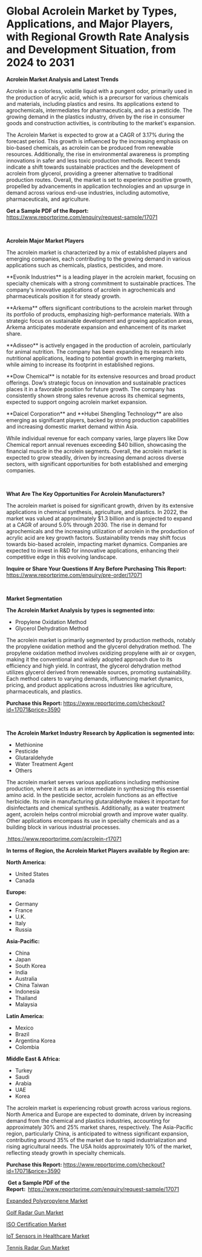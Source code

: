 <p><h1>Global Acrolein Market by Types, Applications, and Major Players, with Regional Growth Rate Analysis and Development Situation, from 2024 to 2031</h1></p><p><strong>Acrolein Market Analysis and Latest Trends</strong></p>
<p><p>Acrolein is a colorless, volatile liquid with a pungent odor, primarily used in the production of acrylic acid, which is a precursor for various chemicals and materials, including plastics and resins. Its applications extend to agrochemicals, intermediates for pharmaceuticals, and as a pesticide. The growing demand in the plastics industry, driven by the rise in consumer goods and construction activities, is contributing to the market's expansion.</p><p>The Acrolein Market is expected to grow at a CAGR of 3.17% during the forecast period. This growth is influenced by the increasing emphasis on bio-based chemicals, as acrolein can be produced from renewable resources. Additionally, the rise in environmental awareness is prompting innovations in safer and less toxic production methods. Recent trends indicate a shift towards sustainable practices and the development of acrolein from glycerol, providing a greener alternative to traditional production routes. Overall, the market is set to experience positive growth, propelled by advancements in application technologies and an upsurge in demand across various end-use industries, including automotive, pharmaceuticals, and agriculture.</p></p>
<p><strong>Get a Sample PDF of the Report:&nbsp;</strong> <a href="https://www.reportprime.com/enquiry/request-sample/17071?utm_campaign=60&utm_medium=2&utm_source=Github&utm_content=ia&utm_term=24112024&utm_id=acrolein">https://www.reportprime.com/enquiry/request-sample/17071</a></p>
<p>&nbsp;</p>
<p><strong>Acrolein Major Market Players</strong></p>
<p><p>The acrolein market is characterized by a mix of established players and emerging companies, each contributing to the growing demand in various applications such as chemicals, plastics, pesticides, and more.</p><p>**Evonik Industries** is a leading player in the acrolein market, focusing on specialty chemicals with a strong commitment to sustainable practices. The company's innovative applications of acrolein in agrochemicals and pharmaceuticals position it for steady growth. </p><p>**Arkema** offers significant contributions to the acrolein market through its portfolio of products, emphasizing high-performance materials. With a strategic focus on sustainable development and growing application areas, Arkema anticipates moderate expansion and enhancement of its market share.</p><p>**Adisseo** is actively engaged in the production of acrolein, particularly for animal nutrition. The company has been expanding its research into nutritional applications, leading to potential growth in emerging markets, while aiming to increase its footprint in established regions.</p><p>**Dow Chemical** is notable for its extensive resources and broad product offerings. Dow’s strategic focus on innovation and sustainable practices places it in a favorable position for future growth. The company has consistently shown strong sales revenue across its chemical segments, expected to support ongoing acrolein market expansion.</p><p>**Daicel Corporation** and **Hubei Shengling Technology** are also emerging as significant players, backed by strong production capabilities and increasing domestic market demand within Asia. </p><p>While individual revenue for each company varies, large players like Dow Chemical report annual revenues exceeding $40 billion, showcasing the financial muscle in the acrolein segments. Overall, the acrolein market is expected to grow steadily, driven by increasing demand across diverse sectors, with significant opportunities for both established and emerging companies.</p></p>
<p>&nbsp;</p>
<p><strong>What Are The Key Opportunities For Acrolein Manufacturers?</strong></p>
<p><p>The acrolein market is poised for significant growth, driven by its extensive applications in chemical synthesis, agriculture, and plastics. In 2022, the market was valued at approximately $1.3 billion and is projected to expand at a CAGR of around 5.0% through 2030. The rise in demand for agrochemicals and the increasing utilization of acrolein in the production of acrylic acid are key growth factors. Sustainability trends may shift focus towards bio-based acrolein, impacting market dynamics. Companies are expected to invest in R&D for innovative applications, enhancing their competitive edge in this evolving landscape.</p></p>
<p><strong>Inquire or Share Your Questions If Any Before Purchasing This Report:</strong> <a href="https://www.reportprime.com/enquiry/pre-order/17071?utm_campaign=60&utm_medium=2&utm_source=Github&utm_content=ia&utm_term=24112024&utm_id=acrolein">https://www.reportprime.com/enquiry/pre-order/17071</a></p>
<p>&nbsp;</p>
<p><strong>Market Segmentation</strong></p>
<p><strong>The Acrolein Market Analysis by types is segmented into:</strong></p>
<p><ul><li>Propylene Oxidation Method</li><li>Glycerol Dehydration Method</li></ul></p>
<p><p>The acrolein market is primarily segmented by production methods, notably the propylene oxidation method and the glycerol dehydration method. The propylene oxidation method involves oxidizing propylene with air or oxygen, making it the conventional and widely adopted approach due to its efficiency and high yield. In contrast, the glycerol dehydration method utilizes glycerol derived from renewable sources, promoting sustainability. Each method caters to varying demands, influencing market dynamics, pricing, and product applications across industries like agriculture, pharmaceuticals, and plastics.</p></p>
<p><strong>Purchase this Report:&nbsp;</strong><a href="https://www.reportprime.com/checkout?id=17071&price=3590&utm_campaign=60&utm_medium=2&utm_source=Github&utm_content=ia&utm_term=24112024&utm_id=acrolein">https://www.reportprime.com/checkout?id=17071&price=3590</a></p>
<p>&nbsp;</p>
<p><strong>The Acrolein Market Industry Research by Application is segmented into:</strong></p>
<p><ul><li>Methionine</li><li>Pesticide</li><li>Glutaraldehyde</li><li>Water Treatment Agent</li><li>Others</li></ul></p>
<p><p>The acrolein market serves various applications including methionine production, where it acts as an intermediate in synthesizing this essential amino acid. In the pesticide sector, acrolein functions as an effective herbicide. Its role in manufacturing glutaraldehyde makes it important for disinfectants and chemical synthesis. Additionally, as a water treatment agent, acrolein helps control microbial growth and improve water quality. Other applications encompass its use in specialty chemicals and as a building block in various industrial processes.</p></p>
<p><a href="https://www.reportprime.com/acrolein-r17071?utm_campaign=60&utm_medium=2&utm_source=Github&utm_content=ia&utm_term=24112024&utm_id=acrolein">&nbsp;https://www.reportprime.com/acrolein-r17071</a></p>
<p><strong>In terms of Region, the Acrolein Market Players available by Region are:</strong></p>
<p>
    <p> <strong> North America: </strong>
        <ul>
            <li>United States</li>
            <li>Canada</li>
        </ul>
        </p> 
    <p> <strong> Europe: </strong>
        <ul>
            <li>Germany</li>
            <li>France</li>
            <li>U.K.</li>
            <li>Italy</li>
            <li>Russia</li>
        </ul>
        </p> 
    <p> <strong> Asia-Pacific: </strong>
        <ul>
            <li>China</li>
            <li>Japan</li>
            <li>South Korea</li>
            <li>India</li>
            <li>Australia</li>
            <li>China Taiwan</li>
            <li>Indonesia</li>
            <li>Thailand</li>
            <li>Malaysia</li>
        </ul>
        </p> 
    <p> <strong> Latin America: </strong>
        <ul>
            <li>Mexico</li>
            <li>Brazil</li>
            <li>Argentina Korea</li>
            <li>Colombia</li>
        </ul>
        </p> 
    <p> <strong> Middle East & Africa: </strong>
        <ul>
            <li>Turkey</li>
            <li>Saudi</li>
            <li>Arabia</li>
            <li>UAE</li>
            <li>Korea</li>
        </ul>
    </p>
    </p>
<p><p>The acrolein market is experiencing robust growth across various regions. North America and Europe are expected to dominate, driven by increasing demand from the chemical and plastics industries, accounting for approximately 30% and 25% market shares, respectively. The Asia-Pacific region, particularly China, is anticipated to witness significant expansion, contributing around 35% of the market due to rapid industrialization and rising agricultural needs. The USA holds approximately 10% of the market, reflecting steady growth in specialty chemicals.</p></p>
<p><strong>Purchase this Report: </strong><a href="https://www.reportprime.com/checkout?id=17071&price=3590&utm_campaign=60&utm_medium=2&utm_source=Github&utm_content=ia&utm_term=24112024&utm_id=acrolein">https://www.reportprime.com/checkout?id=17071&price=3590</a></p>
<p>&nbsp;<strong>Get a Sample PDF of the Report:&nbsp;&nbsp;</strong><a href="https://www.reportprime.com/enquiry/request-sample/17071?utm_campaign=60&utm_medium=2&utm_source=Github&utm_content=ia&utm_term=24112024&utm_id=acrolein">https://www.reportprime.com/enquiry/request-sample/17071</a></p>
<p><strong></strong></p>
<p><p><a href="https://github.com/NargisHussain432/Market-Research-Report-List-1/blob/main/expanded-polypropylene-market.md?utm_campaign=60&utm_medium=2&utm_source=Github&utm_content=ia&utm_term=24112024&utm_id=acrolein">Expanded Polypropylene Market</a></p><p><a href="https://www.linkedin.com/pulse/golf-radar-gun-market-growth-outlook-from-2024-2031-projecting-0oerc?utm_campaign=60&utm_medium=2&utm_source=Github&utm_content=ia&utm_term=24112024&utm_id=acrolein">Golf Radar Gun Market</a></p><p><a href="https://issuu.com/reportprime-2/docs/iso-certification-market-size-2030._c980e88a5753ba?utm_campaign=60&utm_medium=2&utm_source=Github&utm_content=ia&utm_term=24112024&utm_id=acrolein">ISO Certification Market</a></p><p><a href="https://issuu.com/reportprime-2/docs/iot-sensors-in-healthcare-market-si_f8dbbb14f440b5?utm_campaign=60&utm_medium=2&utm_source=Github&utm_content=ia&utm_term=24112024&utm_id=acrolein">IoT Sensors in Healthcare Market</a></p><p><a href="https://www.linkedin.com/pulse/tennis-radar-gun-industry-sector-new-technologies-market-v3pic?utm_campaign=60&utm_medium=2&utm_source=Github&utm_content=ia&utm_term=24112024&utm_id=acrolein">Tennis Radar Gun Market</a></p></p>